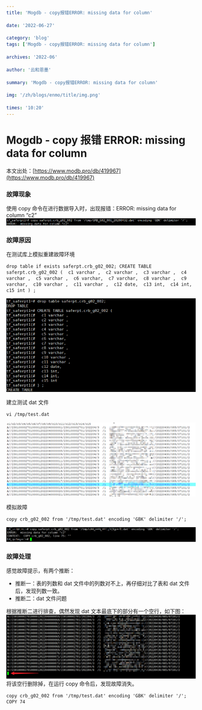 ```yaml
---
title: 'Mogdb - copy报错ERROR: missing data for column'

date: '2022-06-27'

category: 'blog'
tags: ['Mogdb - copy报错ERROR: missing data for column']

archives: '2022-06'

author: '云和恩墨'

summary: 'Mogdb - copy报错ERROR: missing data for column'

img: '/zh/blogs/enmo/title/img.png'

times: '10:20'
---
```


# Mogdb - copy 报错 ERROR: missing data for column

本文出处：[https://www.modb.pro/db/419967](https://www.modb.pro/db/419967)

### 故障现象

使用 copy 命令在进行数据导入时，出现报错：ERROR: missing data for column “c2”
<img src='./images/20220617-f4f1a50d-4050-4cdd-bfc1-3abd5175ffb8.png'>

### 故障原因

在测试库上模拟重建故障环境

```
drop table if exists saferpt.crb_g02_002; CREATE TABLE saferpt.crb_g02_002 (  c1 varchar ,  c2 varchar ,  c3 varchar ,  c4 varchar ,  c5 varchar ,  c6 varchar,  c7 varchar,  c8 varchar ,  c9 varchar,  c10 varchar ,  c11 varchar ,  c12 date,  c13 int,  c14 int,  c15 int ) ;
```

<img src='./images/20220617-2412a6c6-8f0b-4616-8bea-8d30e04ba1b0.png'>

建立测试 dat 文件

```
vi /tmp/test.dat
```

<img src='./images/20220617-8dea8e4e-2d1f-4c33-927d-2dcb8400fe9f.png'>

模拟故障

```
copy crb_g02_002 from '/tmp/test.dat' encoding 'GBK' delimiter '/';
```

<img src='./images/20220617-9aeaeab0-08e6-44c1-8b80-2e7e11c0b2b0.png'>

### 故障处理

感觉故障提示，有两个推断：

- 推断一：表的列数和 dat 文件中的列数对不上，再仔细对比了表和 dat 文件后，发现列数一致。
- 推断二：dat 文件问题

根据推断二进行排查，偶然发现 dat 文本最底下的部分有一个空行，如下图：
<img src='./images/20220617-f2e369be-80a5-4096-8ccf-48aa16169979.png'>
将该空行删除掉，在运行 copy 命令后，发现故障消失。

```
copy crb_g02_002 from '/tmp/test.dat' encoding 'GBK' delimiter '/';
COPY 74
```
